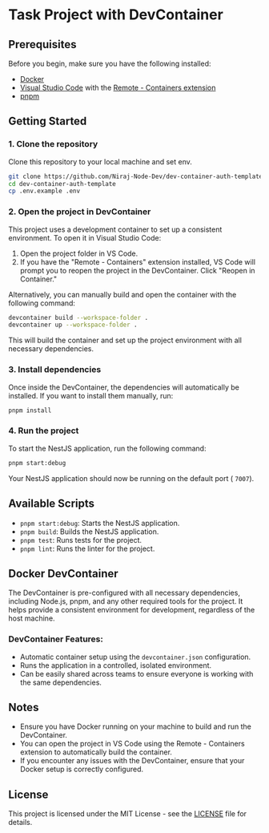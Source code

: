 
# Task Project with DevContainer

## Prerequisites

Before you begin, make sure you have the following installed:

- [Docker](https://www.docker.com/get-started)
- [Visual Studio Code](https://code.visualstudio.com/) with the [Remote - Containers extension](https://marketplace.visualstudio.com/items?itemName=ms-vscode-remote.remote-containers)
- [pnpm](https://pnpm.io/)

## Getting Started

### 1. Clone the repository

Clone this repository to your local machine and set env.

```bash
git clone https://github.com/Niraj-Node-Dev/dev-container-auth-template.git
cd dev-container-auth-template
cp .env.example .env
```

### 2. Open the project in DevContainer

This project uses a development container to set up a consistent environment. To open it in Visual Studio Code:

1. Open the project folder in VS Code.
2. If you have the "Remote - Containers" extension installed, VS Code will prompt you to reopen the project in the DevContainer. Click "Reopen in Container."

Alternatively, you can manually build and open the container with the following command:

```bash
devcontainer build --workspace-folder .
devcontainer up --workspace-folder .
```

This will build the container and set up the project environment with all necessary dependencies.

### 3. Install dependencies

Once inside the DevContainer, the dependencies will automatically be installed. If you want to install them manually, run:

```bash
pnpm install
```

### 4. Run the project

To start the NestJS application, run the following command:

```bash
pnpm start:debug
```

Your NestJS application should now be running on the default port ( `7007`).

## Available Scripts

- `pnpm start:debug`: Starts the NestJS application.
- `pnpm build`: Builds the NestJS application.
- `pnpm test`: Runs tests for the project.
- `pnpm lint`: Runs the linter for the project.

## Docker DevContainer

The DevContainer is pre-configured with all necessary dependencies, including Node.js, pnpm, and any other required tools for the project. It helps provide a consistent environment for development, regardless of the host machine.

### DevContainer Features:
- Automatic container setup using the `devcontainer.json` configuration.
- Runs the application in a controlled, isolated environment.
- Can be easily shared across teams to ensure everyone is working with the same dependencies.

## Notes

- Ensure you have Docker running on your machine to build and run the DevContainer.
- You can open the project in VS Code using the Remote - Containers extension to automatically build the container.
- If you encounter any issues with the DevContainer, ensure that your Docker setup is correctly configured.

## License

This project is licensed under the MIT License - see the [LICENSE](LICENSE) file for details.
